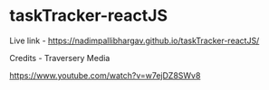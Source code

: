 # taskTracker-reactJS

Live link - https://nadimpallibhargav.github.io/taskTracker-reactJS/

Credits - Traversery Media

https://www.youtube.com/watch?v=w7ejDZ8SWv8
